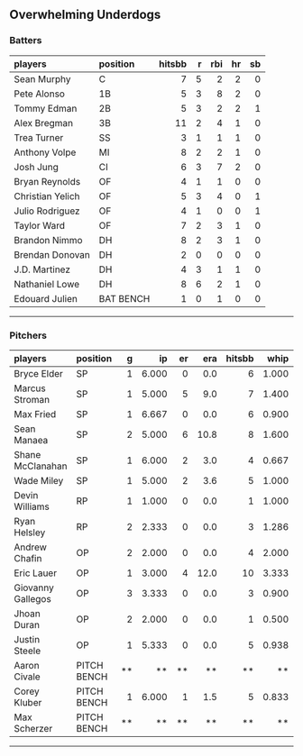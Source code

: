 ## Overwhelming Underdogs

### Batters

 
|players          |position  | hitsbb|  r| rbi| hr| sb| 
|:----------------|:---------|------:|--:|---:|--:|--:| 
|Sean Murphy      |C         |      7|  5|   2|  2|  0| 
|Pete Alonso      |1B        |      5|  3|   8|  2|  0| 
|Tommy Edman      |2B        |      5|  3|   2|  2|  1| 
|Alex Bregman     |3B        |     11|  2|   4|  1|  0| 
|Trea Turner      |SS        |      3|  1|   1|  1|  0| 
|Anthony Volpe    |MI        |      8|  2|   2|  1|  0| 
|Josh Jung        |CI        |      6|  3|   7|  2|  0| 
|Bryan Reynolds   |OF        |      4|  1|   1|  0|  0| 
|Christian Yelich |OF        |      5|  3|   4|  0|  1| 
|Julio Rodriguez  |OF        |      4|  1|   0|  0|  1| 
|Taylor Ward      |OF        |      7|  2|   3|  1|  0| 
|Brandon Nimmo    |DH        |      8|  2|   3|  1|  0| 
|Brendan Donovan  |DH        |      2|  0|   0|  0|  0| 
|J.D. Martinez    |DH        |      4|  3|   1|  1|  0| 
|Nathaniel Lowe   |DH        |      8|  6|   2|  1|  0| 
|Edouard Julien   |BAT BENCH |      1|  0|   1|  0|  0| 

* * *

### Pitchers

 
|players           |position    |  g|    ip| er|  era| hitsbb|  whip| so|  w| sv| 
|:-----------------|:-----------|--:|-----:|--:|----:|------:|-----:|--:|--:|--:| 
|Bryce Elder       |SP          |  1| 6.000|  0|  0.0|      6| 1.000|  6|  0|  0| 
|Marcus Stroman    |SP          |  1| 5.000|  5|  9.0|      7| 1.400|  5|  0|  0| 
|Max Fried         |SP          |  1| 6.667|  0|  0.0|      6| 0.900|  5|  0|  0| 
|Sean Manaea       |SP          |  2| 5.000|  6| 10.8|      8| 1.600|  5|  0|  0| 
|Shane McClanahan  |SP          |  1| 6.000|  2|  3.0|      4| 0.667| 10|  0|  0| 
|Wade Miley        |SP          |  1| 5.000|  2|  3.6|      5| 1.000|  3|  1|  0| 
|Devin Williams    |RP          |  1| 1.000|  0|  0.0|      1| 1.000|  1|  0|  1| 
|Ryan Helsley      |RP          |  2| 2.333|  0|  0.0|      3| 1.286|  3|  0|  0| 
|Andrew Chafin     |OP          |  2| 2.000|  0|  0.0|      4| 2.000|  4|  1|  0| 
|Eric Lauer        |OP          |  1| 3.000|  4| 12.0|     10| 3.333|  4|  0|  0| 
|Giovanny Gallegos |OP          |  3| 3.333|  0|  0.0|      3| 0.900|  3|  0|  0| 
|Jhoan Duran       |OP          |  2| 2.000|  0|  0.0|      1| 0.500|  2|  0|  1| 
|Justin Steele     |OP          |  1| 5.333|  0|  0.0|      5| 0.938|  5|  1|  0| 
|Aaron Civale      |PITCH BENCH | **|    **| **|   **|     **|    **| **| **| **| 
|Corey Kluber      |PITCH BENCH |  1| 6.000|  1|  1.5|      5| 0.833|  3|  1|  0| 
|Max Scherzer      |PITCH BENCH | **|    **| **|   **|     **|    **| **| **| **| 


* * *


